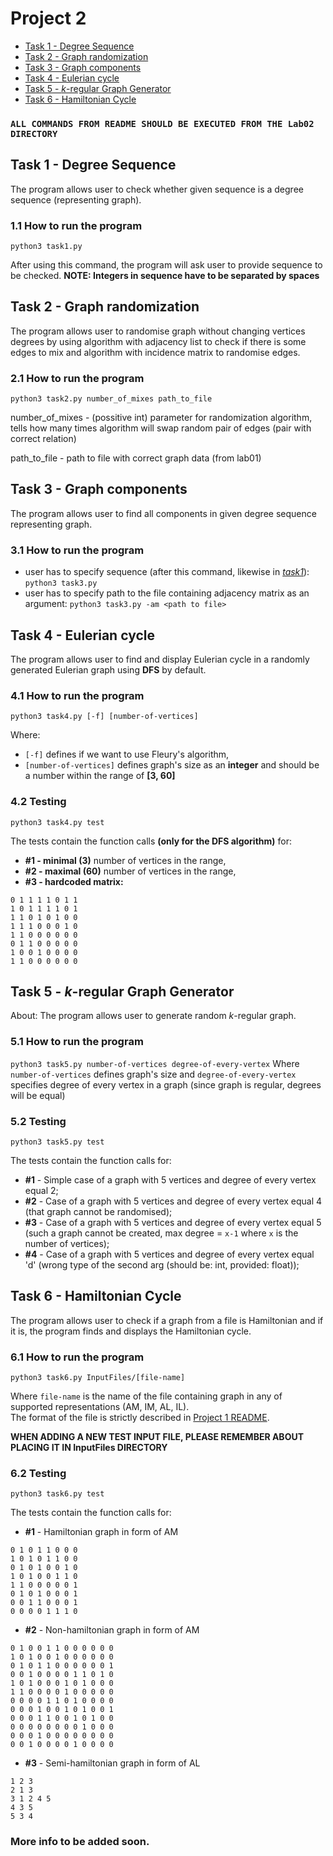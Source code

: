 # Project 2
- [Task 1 - Degree Sequence](#task-1---degree-sequence)
- [Task 2 - Graph randomization](#task-2---graph-randomization)
- [Task 3 - Graph components](#task-3---graph-components)
- [Task 4 - Eulerian cycle](#task-4---eulerian-cycle)
- [Task 5 - *k*-regular Graph Generator](#task-5---k-regular-graph-generator)
- [Task 6 - Hamiltonian Cycle](#task-6---hamiltonian-cycle)

### `ALL COMMANDS FROM README SHOULD BE EXECUTED FROM THE Lab02 DIRECTORY`

## Task 1 - Degree Sequence

The program allows user to check whether given sequence is a degree sequence (representing graph).

### 1.1 How to run the program

`python3 task1.py`

After using this command, the program will ask user to provide sequence to be checked.
**NOTE: Integers in sequence have to be separated by spaces**

## Task 2 - Graph randomization

The program allows user to randomise graph without changing vertices degrees by using algorithm with adjacency list to check if there is some edges to mix
and algorithm with incidence matrix to randomise edges.

### 2.1 How to run the program

`python3 task2.py number_of_mixes path_to_file`

number_of_mixes - (possitive int) parameter for randomization algorithm, tells how many times algorithm will swap random pair of edges (pair with correct relation)

path_to_file - path to file with correct graph data (from lab01)

## Task 3 - Graph components

The program allows user to find all components in given degree sequence representing graph.

### 3.1 How to run the program

- user has to specify sequence (after this command, likewise in [*task1*](#task-1---degree-sequence)): `python3 task3.py` 
- user has to specify path to the file containing adjacency matrix as an argument: `python3 task3.py -am <path to file>`

## Task 4 - Eulerian cycle

The program allows user to find and display Eulerian cycle in a randomly generated Eulerian graph using **DFS** by default.

### 4.1 How to run the program

`python3 task4.py [-f] [number-of-vertices]`

Where:
- `[-f]` defines if we want to use Fleury's algorithm,
- `[number-of-vertices]` defines graph's size as an **integer** and should be a number within the range of **[3, 60]**

### 4.2 Testing

`python3 task4.py test`

The tests contain the function calls **(only for the DFS algorithm)** for:

- **#1 - minimal (3)** number of vertices in the range, <br/>
- **#2 - maximal (60)** number of vertices in the range, <br/>
- **#3 - hardcoded matrix:**

```
0 1 1 1 1 0 1 1
1 0 1 1 1 1 0 1
1 1 0 1 0 1 0 0
1 1 1 0 0 0 1 0
1 1 0 0 0 0 0 0
0 1 1 0 0 0 0 0
1 0 0 1 0 0 0 0
1 1 0 0 0 0 0 0
```

## Task 5 - *k*-regular Graph Generator
About:
 The program allows user to generate random *k*-regular graph.
 
### 5.1 How to run the program

`python3 task5.py number-of-vertices degree-of-every-vertex`
Where `number-of-vertices` defines graph's size and `degree-of-every-vertex` specifies degree of every vertex in a graph (since graph is regular, degrees will be equal)

### 5.2 Testing
`python3 task5.py test`

The tests contain the function calls for:

- **#1** - Simple case of a graph with 5 vertices and degree of every vertex equal 2;
- **#2** - Case of a graph with 5 vertices and degree of every vertex equal 4 (that graph cannot be randomised);
- **#3** - Case of a graph with 5 vertices and degree of every vertex equal 5 (such a graph cannot be created, max degree = `x-1` where `x` is the number of vertices);
- **#4** - Case of a graph with 5 vertices and degree of every vertex equal 'd' (wrong type of the second arg (should be: int, provided: float));



## Task 6 - Hamiltonian Cycle

The program allows user to check if a graph from a file is Hamiltonian and if it is, the program finds and displays the Hamiltonian cycle.

### 6.1 How to run the program

`python3 task6.py InputFiles/[file-name]`

Where `file-name` is the name of the file containing graph in any of supported representations (AM, IM, AL, IL). <br/>
The format of the file is strictly described in [Project 1 README](https://github.com/nerooc/graphs/tree/main/Lab01#requirements-for-adjacency-matrix-input-file). <br/>

**WHEN ADDING A NEW TEST INPUT FILE, PLEASE REMEMBER ABOUT PLACING IT IN InputFiles DIRECTORY**

### 6.2 Testing
`python3 task6.py test`

The tests contain the function calls for:
- **#1** - Hamiltonian graph in form of AM
```
0 1 0 1 1 0 0 0
1 0 1 0 1 1 0 0
0 1 0 1 0 0 1 0
1 0 1 0 0 1 1 0
1 1 0 0 0 0 0 1
0 1 0 1 0 0 0 1
0 0 1 1 0 0 0 1
0 0 0 0 1 1 1 0
```

- **#2** - Non-hamiltonian graph in form of AM
```
0 1 0 0 1 1 0 0 0 0 0 0
1 0 1 0 0 1 0 0 0 0 0 0
0 1 0 1 1 0 0 0 0 0 0 1
0 0 1 0 0 0 0 1 1 0 1 0
1 0 1 0 0 0 1 0 1 0 0 0
1 1 0 0 0 0 1 0 0 0 0 0
0 0 0 0 1 1 0 1 0 0 0 0
0 0 0 1 0 0 1 0 1 0 0 1
0 0 0 1 1 0 0 1 0 1 0 0
0 0 0 0 0 0 0 0 1 0 0 0
0 0 0 1 0 0 0 0 0 0 0 0
0 0 1 0 0 0 0 1 0 0 0 0
```

- **#3** - Semi-hamiltonian graph in form of AL
```
1 2 3
2 1 3
3 1 2 4 5
4 3 5
5 3 4
```

### More info **to be added soon**.
